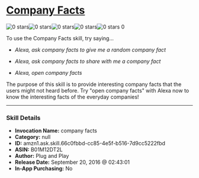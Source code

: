 # [Company Facts](http://alexa.amazon.com/#skills/amzn1.ask.skill.66c0fbbd-cc85-4e5f-b516-7d9cc5222fbd)
![0 stars](../../images/ic_star_border_black_18dp_1x.png)![0 stars](../../images/ic_star_border_black_18dp_1x.png)![0 stars](../../images/ic_star_border_black_18dp_1x.png)![0 stars](../../images/ic_star_border_black_18dp_1x.png)![0 stars](../../images/ic_star_border_black_18dp_1x.png) 0

To use the Company Facts skill, try saying...

* *Alexa, ask company facts to give me a random company fact*

* *Alexa, ask company facts to share with me a company fact*

* *Alexa, open company facts*

The purpose of this skill is to provide interesting company facts that the users might not heard before. Try "open company facts" with Alexa now to know the interesting facts of the everyday companies!

***

### Skill Details

* **Invocation Name:** company facts
* **Category:** null
* **ID:** amzn1.ask.skill.66c0fbbd-cc85-4e5f-b516-7d9cc5222fbd
* **ASIN:** B01M12DT2L
* **Author:** Plug and Play
* **Release Date:** September 20, 2016 @ 02:43:01
* **In-App Purchasing:** No

